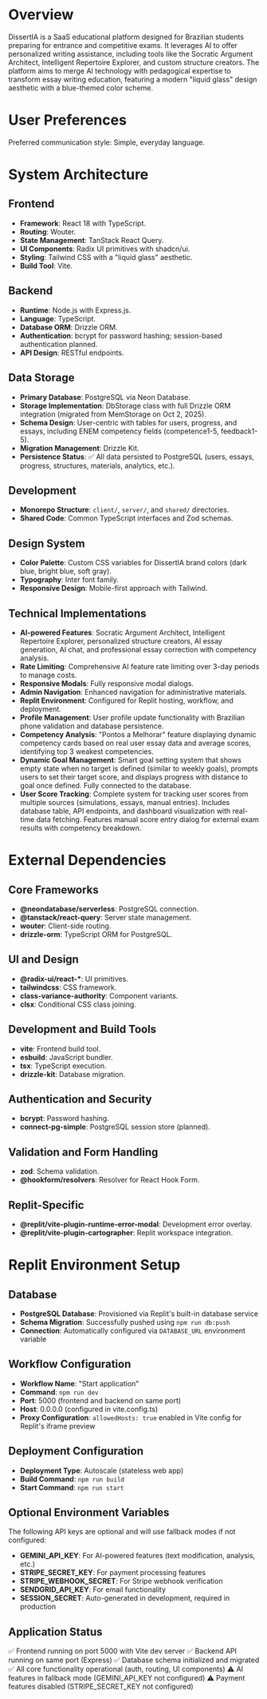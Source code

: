 # Overview

DissertIA is a SaaS educational platform designed for Brazilian students preparing for entrance and competitive exams. It leverages AI to offer personalized writing assistance, including tools like the Socratic Argument Architect, Intelligent Repertoire Explorer, and custom structure creators. The platform aims to merge AI technology with pedagogical expertise to transform essay writing education, featuring a modern "liquid glass" design aesthetic with a blue-themed color scheme.

# User Preferences

Preferred communication style: Simple, everyday language.

# System Architecture

## Frontend
- **Framework**: React 18 with TypeScript.
- **Routing**: Wouter.
- **State Management**: TanStack React Query.
- **UI Components**: Radix UI primitives with shadcn/ui.
- **Styling**: Tailwind CSS with a "liquid glass" aesthetic.
- **Build Tool**: Vite.

## Backend
- **Runtime**: Node.js with Express.js.
- **Language**: TypeScript.
- **Database ORM**: Drizzle ORM.
- **Authentication**: bcrypt for password hashing; session-based authentication planned.
- **API Design**: RESTful endpoints.

## Data Storage
- **Primary Database**: PostgreSQL via Neon Database.
- **Storage Implementation**: DbStorage class with full Drizzle ORM integration (migrated from MemStorage on Oct 2, 2025).
- **Schema Design**: User-centric with tables for users, progress, and essays, including ENEM competency fields (competence1-5, feedback1-5).
- **Migration Management**: Drizzle Kit.
- **Persistence Status**: ✅ All data persisted to PostgreSQL (users, essays, progress, structures, materials, analytics, etc.).

## Development
- **Monorepo Structure**: `client/`, `server/`, and `shared/` directories.
- **Shared Code**: Common TypeScript interfaces and Zod schemas.

## Design System
- **Color Palette**: Custom CSS variables for DissertIA brand colors (dark blue, bright blue, soft gray).
- **Typography**: Inter font family.
- **Responsive Design**: Mobile-first approach with Tailwind.

## Technical Implementations
- **AI-powered Features**: Socratic Argument Architect, Intelligent Repertoire Explorer, personalized structure creators, AI essay generation, AI chat, and professional essay correction with competency analysis.
- **Rate Limiting**: Comprehensive AI feature rate limiting over 3-day periods to manage costs.
- **Responsive Modals**: Fully responsive modal dialogs.
- **Admin Navigation**: Enhanced navigation for administrative materials.
- **Replit Environment**: Configured for Replit hosting, workflow, and deployment.
- **Profile Management**: User profile update functionality with Brazilian phone validation and database persistence.
- **Competency Analysis**: "Pontos a Melhorar" feature displaying dynamic competency cards based on real user essay data and average scores, identifying top 3 weakest competencies.
- **Dynamic Goal Management**: Smart goal setting system that shows empty state when no target is defined (similar to weekly goals), prompts users to set their target score, and displays progress with distance to goal once defined. Fully connected to the database.
- **User Score Tracking**: Complete system for tracking user scores from multiple sources (simulations, essays, manual entries). Includes database table, API endpoints, and dashboard visualization with real-time data fetching. Features manual score entry dialog for external exam results with competency breakdown.

# External Dependencies

## Core Frameworks
- **@neondatabase/serverless**: PostgreSQL connection.
- **@tanstack/react-query**: Server state management.
- **wouter**: Client-side routing.
- **drizzle-orm**: TypeScript ORM for PostgreSQL.

## UI and Design
- **@radix-ui/react-\***: UI primitives.
- **tailwindcss**: CSS framework.
- **class-variance-authority**: Component variants.
- **clsx**: Conditional CSS class joining.

## Development and Build Tools
- **vite**: Frontend build tool.
- **esbuild**: JavaScript bundler.
- **tsx**: TypeScript execution.
- **drizzle-kit**: Database migration.

## Authentication and Security
- **bcrypt**: Password hashing.
- **connect-pg-simple**: PostgreSQL session store (planned).

## Validation and Form Handling
- **zod**: Schema validation.
- **@hookform/resolvers**: Resolver for React Hook Form.

## Replit-Specific
- **@replit/vite-plugin-runtime-error-modal**: Development error overlay.
- **@replit/vite-plugin-cartographer**: Replit workspace integration.

# Replit Environment Setup

## Database
- **PostgreSQL Database**: Provisioned via Replit's built-in database service
- **Schema Migration**: Successfully pushed using `npm run db:push`
- **Connection**: Automatically configured via `DATABASE_URL` environment variable

## Workflow Configuration
- **Workflow Name**: "Start application"
- **Command**: `npm run dev`
- **Port**: 5000 (frontend and backend on same port)
- **Host**: 0.0.0.0 (configured in vite.config.ts)
- **Proxy Configuration**: `allowedHosts: true` enabled in Vite config for Replit's iframe preview

## Deployment Configuration
- **Deployment Type**: Autoscale (stateless web app)
- **Build Command**: `npm run build`
- **Start Command**: `npm run start`

## Optional Environment Variables
The following API keys are optional and will use fallback modes if not configured:
- **GEMINI_API_KEY**: For AI-powered features (text modification, analysis, etc.)
- **STRIPE_SECRET_KEY**: For payment processing features
- **STRIPE_WEBHOOK_SECRET**: For Stripe webhook verification
- **SENDGRID_API_KEY**: For email functionality
- **SESSION_SECRET**: Auto-generated in development, required in production

## Application Status
✅ Frontend running on port 5000 with Vite dev server
✅ Backend API running on same port (Express)
✅ Database schema initialized and migrated
✅ All core functionality operational (auth, routing, UI components)
⚠️ AI features in fallback mode (GEMINI_API_KEY not configured)
⚠️ Payment features disabled (STRIPE_SECRET_KEY not configured)